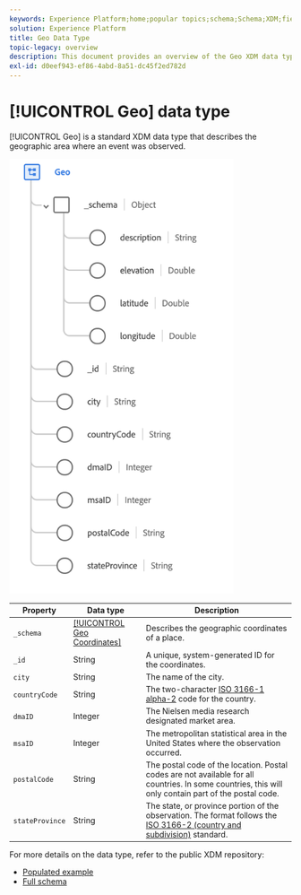 ```yaml
---
keywords: Experience Platform;home;popular topics;schema;Schema;XDM;fields;schemas;Schemas;geo;datatype;data-type;data type;
solution: Experience Platform
title: Geo Data Type
topic-legacy: overview
description: This document provides an overview of the Geo XDM data type.
exl-id: d0eef943-ef86-4abd-8a51-dc45f2ed782d
---
```

# [!UICONTROL Geo] data type

[!UICONTROL Geo] is a standard XDM data type that describes the geographic area where an event was observed.

<img src='../images/data-types/geo.png' width=400 /><br />

| Property | Data type | Description |
| --- | --- | --- |
| `_schema` | [[!UICONTROL Geo Coordinates]](./geo-coordinates.md) | Describes the geographic coordinates of a place. |
| `_id` | String | A unique, system-generated ID for the coordinates. |
| `city` | String | The name of the city. |
| `countryCode` | String | The two-character <a href="https://datahub.io/core/country-list">ISO 3166-1 alpha-2</a> code for the country. |
| `dmaID` | Integer | The Nielsen media research designated market area. |
| `msaID` | Integer | The metropolitan statistical area in the United States where the observation occurred. |
| `postalCode` | String | The postal code of the location. Postal codes are not available for all countries. In some countries, this will only contain part of the postal code. |
| `stateProvince` | String | The state, or province portion of the observation. The format follows the [ISO 3166-2 (country and subdivision)](http://www.unece.org/cefact/locode/subdivisions.html) standard. |

For more details on the data type, refer to the public XDM repository:

* [Populated example](https://github.com/adobe/xdm/blob/master/components/datatypes/geo.example.1.json)
* [Full schema](https://github.com/adobe/xdm/blob/master/components/datatypes/geo.schema.json)
